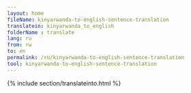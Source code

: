 ```yaml
---
layout: home
fileName: kinyarwanda-to-english-sentence-translation
translatein: kinyarwanda_to_english
folderName : translate
lang: ru
from: rw
to: en
permalink: /ru/kinyarwanda-to-english-sentence-translation
tool: kinyarwanda-to-english-sentence-translation
---
```

{% include section/translateinto.html %}